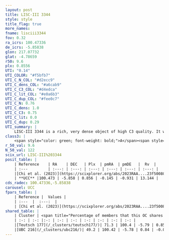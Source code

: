 ```yaml
---
layout: post
title: LISC-III 3344
style: style
title_flag: true
more_names: 
fname: lisciii3344
fov: 0.32
ra_icrs: 100.47336
de_icrs: -5.85838
glon: 217.07732
glat: -4.78659
r50: 9.6
plx: 0.8556
UTI: "0.14"
UTI_COLOR: "#f5bfb7"
UTI_C_N_COL: "#d2ecc9"
UTI_C_dens_COL: "#a6cab9"
UTI_C_C3_COL: "#d4edca"
UTI_C_lit_COL: "#e0a6b3"
UTI_C_dup_COL: "#fee0c7"
UTI_C_N: 0.76
UTI_C_dens: 1.0
UTI_C_C3: 0.75
UTI_C_lit: 0.0
UTI_C_dup: 0.29
UTI_summary: |
    LISC-III 3344 is a rich, very dense object of high C3 quality. It was recently reported in the literature.<br><br><span style="color: #99180f; font-weight: bold;">Warning: </span>This is possibly a duplicated object, which shares a significant percentage of members with at least one previously reported entry.
class3: |
    <span style="color: green; font-weight: bold;">A</span><span style="color: #FFC300; font-weight: bold;">B</span>
r_50_val: 9.6
N_50_val: 122
scix_url: LISC-III%203344
posit_table: |
    | Reference    | RA    | DEC   | Plx  | pmRA  | pmDE   |  Rv  |
    | :---         | :---: | :---: | :---: | :---: | :---: | :---: |
    |[Chi et al. (2023)](https://scixplorer.org/abs/2023RAA....23f5008C) | 100.625 | -6.01 | 0.915 | -0.418 | -1.022 | -- |
    | **UCC** |100.473 | -5.858 | 0.856 | -0.145 | -0.931 | 13.144 | 
cds_radec: 100.47336,-5.85838
carousel: UCC
fpars_table: |
    | Reference |  Values |
    | :---  |  :---:  |
    | [Chi et al. (2023)](https://scixplorer.org/abs/2023RAA....23f5008C) | `E(V-I)=0.23, m-M=10.05, Z=0.004, fbin=0.52` |
shared_table: |
    | Cluster | <span title="Percentage of members that this OC shares with the ones listed">%</span>   | RA   | DEC   | Plx   | pmRA  | pmDE  | Rv | UTI |
    | :-: | :-: |:-: | :-: | :-: | :-: | :-: | :-: | :-: |
    |[Teutsch 177](/_clusters/teutsch177/)| 71.3 | 100.4 | -5.79 | 0.85 | -0.08 | -0.87 | 10.74 |0.67 |
    |[UBC 216](/_clusters/ubc216/)| 49.2 | 100.42 | -5.78 | 0.84 | -0.08 | -0.88 | 13.61 |0.0 |
---
```

